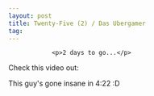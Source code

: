 ```yaml
---
layout: post
title: Twenty-Five (2) / Das Ubergamer
tag: 
---
```



                <p>2 days to go...</p>
<p>Check this video out:</p>
<div style="text-align:center"><object type="application/x-shockwave-flash" style="width:425px; height:350px" data="http://www.youtube.com/v/V3gU_huy70Y"><param name="movie" value="http://www.youtube.com/v/V3gU_huy70Y"></param></object></div>
<p>This guy's gone insane in 4:22 :D</p>
            
